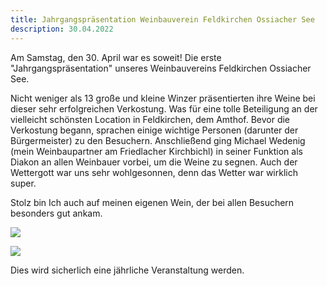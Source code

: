 ```yaml
---
title: Jahrgangspräsentation Weinbauverein Feldkirchen Ossiacher See
description: 30.04.2022
---
```

Am Samstag, den 30. April war es soweit!  Die erste "Jahrgangspräsentation" unseres Weinbauvereins Feldkirchen Ossiacher See.


Nicht weniger als 13 große und kleine Winzer präsentierten ihre Weine bei dieser sehr erfolgreichen Verkostung. Was für eine tolle Beteiligung an der vielleicht schönsten Location in Feldkirchen, dem Amthof. Bevor die Verkostung begann, sprachen einige wichtige Personen (darunter der Bürgermeister) zu den Besuchern. Anschließend ging Michael Wedenig (mein Weinbaupartner am Friedlacher Kirchbichl) in seiner Funktion als Diakon an allen Weinbauer vorbei, um die Weine zu segnen. Auch der Wettergott war uns sehr wohlgesonnen, denn das Wetter war wirklich super.


Stolz bin Ich auch auf meinen eigenen Wein, der bei allen Besuchern besonders gut ankam. 


![](/img/2022-04-30-jahrgangspräsentation-2.jpg)

![](/img/2022-04-30-jahrgangspräsentation-1.jpg)

Dies wird sicherlich eine jährliche Veranstaltung werden.